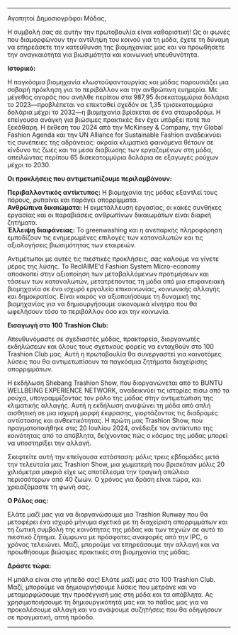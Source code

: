 ---

Αγαπητοί Δημοσιογράφοι Μόδας,

Η συμβολή σας σε αυτήν την πρωτοβουλία είναι καθοριστική! Ως οι φωνές που διαμορφώνουν την αντίληψη του κοινού για τη μόδα, έχετε τη δύναμη να επηρεάσετε την κατεύθυνση της βιομηχανίας μας και να προωθήσετε την αναγκαιότητα για βιωσιμότητα και κοινωνική υπευθυνότητα.

**Ιστορικό:**

Η παγκόσμια βιομηχανία κλωστοϋφαντουργίας και μόδας παρουσιάζει μια σοβαρή πρόκληση για το περιβάλλον και την ανθρώπινη ευημερία. Με μέγεθος αγοράς που ανήλθε περίπου στα 987,95 δισεκατομμύρια δολάρια το 2023—προβλέπεται να επεκταθεί σχεδόν σε 1,35 τρισεκατομμύρια δολάρια μέχρι το 2032—η βιομηχανία βρίσκεται σε ένα σταυροδρόμι. Η επείγουσα ανάγκη για βιώσιμες πρακτικές δεν έχει υπάρξει ποτέ πιο ξεκάθαρη. Η έκθεση του 2024 από την McKinsey & Company, την Global Fashion Agenda και την UN Alliance for Sustainable Fashion αναδεικνύει τις συνέπειες της αδράνειας: ακραία κλιματικά φαινόμενα θέτουν σε κίνδυνο τις ζωές και τα μέσα διαβίωσης των εργαζομένων στη μόδα, απειλώντας περίπου 65 δισεκατομμύρια δολάρια σε εξαγωγές ρούχων μέχρι το 2030.

**Οι προκλήσεις που αντιμετωπίζουμε περιλαμβάνουν:**

**Περιβαλλοντικός αντίκτυπος:** Η βιομηχανία της μόδας εξαντλεί τους πόρους, ρυπαίνει και παράγει απορρίμματα.  
**Ανθρώπινα δικαιώματα:** Η εκμετάλλευση εργασίας, οι κακές συνθήκες εργασίας και οι παραβιάσεις ανθρωπίνων δικαιωμάτων είναι διαρκή ζητήματα.  
**Έλλειψη διαφάνειας:** Το greenwashing και η ανεπαρκής πληροφόρηση εμποδίζουν τις ενημερωμένες επιλογές των καταναλωτών και τις αξιολογήσεις βιωσιμότητας των εταιρειών.

Αντιμέτωποι με αυτές τις πιεστικές προκλήσεις, σας καλούμε να γίνετε μέρος της λύσης. Το ReclAIME'd Fashion System Micro-economy αποσκοπεί στην αξιοποίηση των μεταβαλλόμενων προτιμήσεων και τάσεων των καταναλωτών, μετατρέποντας τη μόδα από μια επιφανειακή βιομηχανία σε ένα ισχυρό εργαλείο επικοινωνίας, κοινωνικής αλλαγής και δημοκρατίας. Είναι καιρός να αξιοποιήσουμε τη δυναμική της βιομηχανίας για να δημιουργήσουμε οικονομικά κίνητρα που θα ωφελήσουν τόσο το περιβάλλον όσο και την κοινωνία.

**Εισαγωγή στο 100 Trashion Club:**

Απευθυνόμαστε σε σχεδιαστές μόδας, πρακτορεία, διοργανωτές εκδηλώσεων και όλους τους σχετικούς φορείς να ενταχθούν στο 100 Trashion Club μας. Αυτή η πρωτοβουλία θα συνεργαστεί για καινοτόμες λύσεις που θα αντιμετωπίσουν τα παγκόσμια ζητήματα διαχείρισης απορριμμάτων.

Η εκδήλωση Shebang Trashion Show, που διοργανώνεται από το BUNTU WELLBEING EXPERIENCE NETWORK, αναδεικνύει τις ιστορίες πίσω από τα ρούχα, υπογραμμίζοντας τον ρόλο της μόδας στην αντιμετώπιση της κλιματικής αλλαγής. Αυτή η εκδήλωση ανυψώνει τη μόδα από απλή αισθητική σε μια ισχυρή μορφή έκφρασης, γιορτάζοντας τις διαδρομές αντίστασης και ανθεκτικότητας. Η πρώτη μας Trashion Show, που πραγματοποιήθηκε στις 20 Ιουλίου 2024, ανέδειξε τον αντίκτυπο της κοινότητας από τα απόβλητα, δείχνοντας πώς ο κόσμος της μόδας μπορεί να υποστηρίξει την αλλαγή.

Σκεφτείτε αυτή την επείγουσα κατάσταση: μόλις τρεις εβδομάδες μετά την τελευταία μας Trashion Show, μια χωματερή που βρισκόταν μόλις 20 χιλιόμετρα μακριά είχε ως αποτέλεσμα την τραγική απώλεια περισσότερων από 40 ζωών. Ο χρόνος για δράση είναι τώρα, και χρειαζόμαστε τη φωνή σας.

**Ο Ρόλος σας:**

Ελάτε μαζί μας για να διοργανώσουμε μια Trashion Runway που θα μεταφέρει ένα ισχυρό μήνυμα σχετικά με τη διαχείριση απορριμμάτων και τη ζωτική συμβολή της κοινότητας της μόδας και των τεχνών σε αυτό το πιεστικό ζήτημα. Σύμφωνα με πρόσφατες αναφορές από την IPC, ο χρόνος τελειώνει. Μαζί, μπορούμε να επηρεάσουμε την αλλαγή και να προωθήσουμε βιώσιμες πρακτικές στη βιομηχανία της μόδας.

**Δράστε τώρα:**

Η μπάλα είναι στο γήπεδό σας! Ελάτε μαζί μας στο 100 Trashion Club. Μαζί, μπορούμε να δημιουργήσουμε λύσεις που μετράνε και να μεταμορφώσουμε την προσέγγισή μας στη μόδα και τα απόβλητα. Ας χρησιμοποιήσουμε τη δημιουργικότητά μας και το πάθος μας για να προκαλέσουμε αλλαγή και να ανάψουμε συζητήσεις που θα οδηγήσουν σε πραγματική, απτή πρόοδο.

---